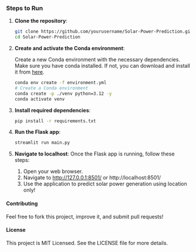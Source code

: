 ### Steps to Run

1. **Clone the repository**:

   ```bash
   git clone https://github.com/yourusername/Solar-Power-Prediction.git
   cd Solar-Power-Prediction

2. **Create and activate the Conda environment**:

    Create a new Conda environment with the necessary dependencies. Make sure you have conda installed. If not, you can download and install it from [here](https://docs.conda.io/projects/conda/en/latest/user-guide/install/index.html).

    ```bash
    conda env create -f environment.yml
    # Create a Conda environment
    conda create -p ./venv python=3.12 -y
    conda activate venv

3. **Install required dependencies**:
   ```bash
   pip install -r requirements.txt

4. **Run the Flask app**:
   ```bash
   streamlit run main.py

5. **Navigate to localhost**:
   Once the Flask app is running, follow these steps:

   1. Open your web browser.
   2. Navigate to http://127.0.0.1:8501/ or http://localhost:8501/
   3. Use the application to predict solar power generation using location only!

#### Contributing
Feel free to fork this project, improve it, and submit pull requests!

#### License
This project is MIT Licensed. See the LICENSE file for more details.
